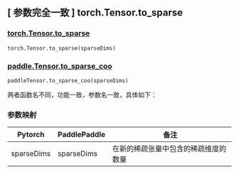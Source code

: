 ## [ 参数完全一致 ] torch.Tensor.to_sparse

### [torch.Tensor.to_sparse](https://pytorch.org/docs/1.13/generated/torch.Tensor.to_sparse.html#torch.Tensor.to_sparse)

```
torch.Tensor.to_sparse(sparseDims)
```

### [paddle.Tensor.to_sparse_coo]()

```
paddleTensor.to_sparse_coo(sparseDims)
```

两者函数名不同，功能一致，参数名一致，具体如下：

### 参数映射

| Pytorch    | PaddlePaddle | 备注                                 |
| ---------- | ------------ | ------------------------------------ |
| sparseDims | sparseDims   | 在新的稀疏张量中包含的稀疏维度的数量 |
